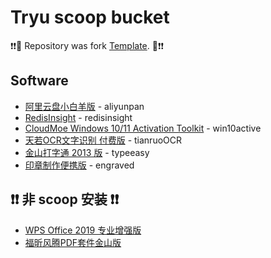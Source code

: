 # Tryu scoop bucket

❗❗🎉 Repository was fork [Template](https://github.com/Ash258/GenericBucket/edit/master/README.md).  🎉❗❗

## Software

* [阿里云盘小白羊版](https://github.com/liupan1890/aliyunpan) - aliyunpan
* [RedisInsight](https://redis.com/redis-enterprise/redis-insight/) - redisinsight
* [CloudMoe Windows 10/11 Activation Toolkit](https://github.com/TGSAN/CMWTAT_Digital_Edition) - win10active
* [天若OCR文字识别 付费版](https://www.kzwr.com/kzwrfs?fid=38d5af29b1c8nqf2p3.zip) - tianruoOCR
* [金山打字通 2013 版](https://www.kzwr.com/kzwrfs?fid=b85045153664ch119u.7z) - typeeasy
* [印章制作便携版](https://www.kzwr.com/kzwrfs?fid=b91b9b92c550kdv8oe.7z) - engraved

## ❗❗ 非 scoop 安装 ❗❗

* [WPS Office 2019 专业增强版](https://www.kzwr.com/kzwrfs?fid=7a324fc015f09z3iqg.exe)
* [福昕风腾PDF套件金山版](https://www.kzwr.com/kzwrfs?fid=f426863192c4y10era.msi)
